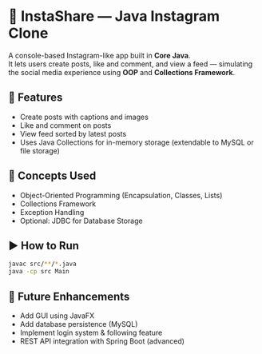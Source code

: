 # 📸 InstaShare — Java Instagram Clone

A console-based Instagram-like app built in **Core Java**.  
It lets users create posts, like and comment, and view a feed — simulating the social media experience using **OOP** and **Collections Framework**.

## 🚀 Features
- Create posts with captions and images
- Like and comment on posts
- View feed sorted by latest posts
- Uses Java Collections for in-memory storage (extendable to MySQL or file storage)

## 🧠 Concepts Used
- Object-Oriented Programming (Encapsulation, Classes, Lists)
- Collections Framework
- Exception Handling
- Optional: JDBC for Database Storage

## ▶️ How to Run
```bash
javac src/**/*.java
java -cp src Main
```

## 🧩 Future Enhancements
- Add GUI using JavaFX
- Add database persistence (MySQL)
- Implement login system & following feature
- REST API integration with Spring Boot (advanced)
